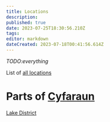 ```yaml
---
title: Locations
description: 
published: true
date: 2023-07-25T18:30:56.210Z
tags: 
editor: markdown
dateCreated: 2023-07-18T00:41:56.614Z
---
```


*TODO:everything*

List of [all locations](https://dwiki.whateverishere.net/t/location?sort=title)

# Parts of [Cyfaraun](/locations/cyfaraun)
[Lake District](/locations/cyfaraun/lake_district)
